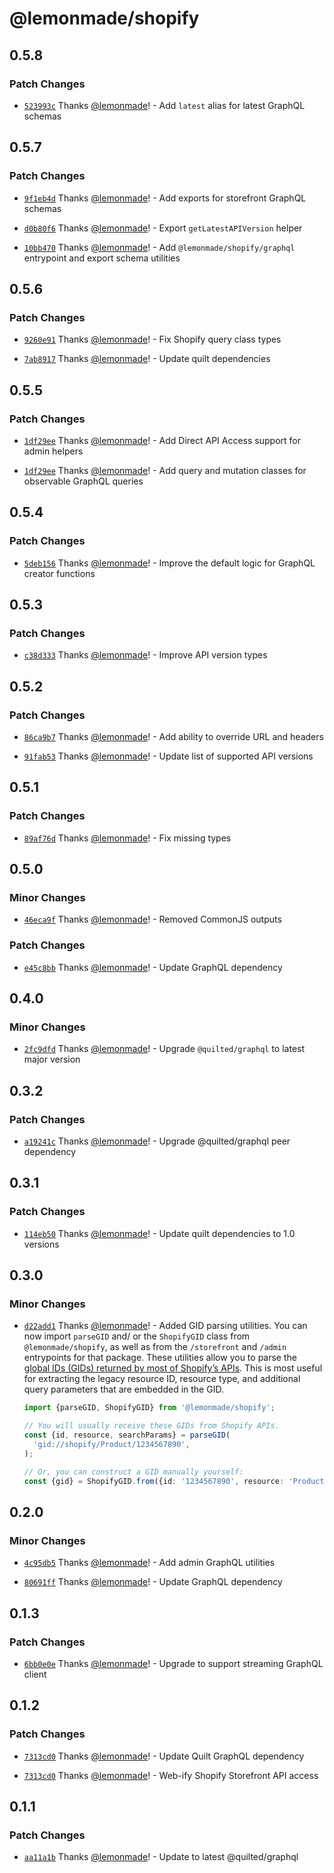 # @lemonmade/shopify

## 0.5.8

### Patch Changes

- [`523993c`](https://github.com/lemonmade/nursery/commit/523993c0c4af69b240d3e931eb48837b759a3de3) Thanks [@lemonmade](https://github.com/lemonmade)! - Add `latest` alias for latest GraphQL schemas

## 0.5.7

### Patch Changes

- [`9f1eb4d`](https://github.com/lemonmade/nursery/commit/9f1eb4d8a617c607db41bbc89cf49f6cef0b9a34) Thanks [@lemonmade](https://github.com/lemonmade)! - Add exports for storefront GraphQL schemas

- [`d0b80f6`](https://github.com/lemonmade/nursery/commit/d0b80f6e075410081ed39441005d0bf148c9cd79) Thanks [@lemonmade](https://github.com/lemonmade)! - Export `getLatestAPIVersion` helper

- [`10bb470`](https://github.com/lemonmade/nursery/commit/10bb470082be3fe8848d4c6f34732a3b616b3331) Thanks [@lemonmade](https://github.com/lemonmade)! - Add `@lemonmade/shopify/graphql` entrypoint and export schema utilities

## 0.5.6

### Patch Changes

- [`9260e91`](https://github.com/lemonmade/nursery/commit/9260e91a8d51d0370fdbc47697c4a918c13a9b17) Thanks [@lemonmade](https://github.com/lemonmade)! - Fix Shopify query class types

- [`7ab8917`](https://github.com/lemonmade/nursery/commit/7ab8917bd0e3357d55b1fdb5ce7551a815975470) Thanks [@lemonmade](https://github.com/lemonmade)! - Update quilt dependencies

## 0.5.5

### Patch Changes

- [`1df29ee`](https://github.com/lemonmade/nursery/commit/1df29eebd4ad8346949044610b8fc81cf808d69e) Thanks [@lemonmade](https://github.com/lemonmade)! - Add Direct API Access support for admin helpers

- [`1df29ee`](https://github.com/lemonmade/nursery/commit/1df29eebd4ad8346949044610b8fc81cf808d69e) Thanks [@lemonmade](https://github.com/lemonmade)! - Add query and mutation classes for observable GraphQL queries

## 0.5.4

### Patch Changes

- [`5deb156`](https://github.com/lemonmade/nursery/commit/5deb15611e4eace7a37fe9a0142f4ed8fb94c0a6) Thanks [@lemonmade](https://github.com/lemonmade)! - Improve the default logic for GraphQL creator functions

## 0.5.3

### Patch Changes

- [`c38d333`](https://github.com/lemonmade/nursery/commit/c38d333e3835747933fc9409ea543895a30e5326) Thanks [@lemonmade](https://github.com/lemonmade)! - Improve API version types

## 0.5.2

### Patch Changes

- [`86ca9b7`](https://github.com/lemonmade/nursery/commit/86ca9b704bc9afb778286423197f2e8ec9dd1d96) Thanks [@lemonmade](https://github.com/lemonmade)! - Add ability to override URL and headers

- [`91fab53`](https://github.com/lemonmade/nursery/commit/91fab53bfb3bf236a3e3e39f2441276ff51c4bad) Thanks [@lemonmade](https://github.com/lemonmade)! - Update list of supported API versions

## 0.5.1

### Patch Changes

- [`89af76d`](https://github.com/lemonmade/nursery/commit/89af76d57d5ca80130823d7009d6ff7b0d6e33cc) Thanks [@lemonmade](https://github.com/lemonmade)! - Fix missing types

## 0.5.0

### Minor Changes

- [`46eca9f`](https://github.com/lemonmade/nursery/commit/46eca9f324732d0df433412d11b04e6bdb506f40) Thanks [@lemonmade](https://github.com/lemonmade)! - Removed CommonJS outputs

### Patch Changes

- [`e45c8bb`](https://github.com/lemonmade/nursery/commit/e45c8bb1d13942255bff29ce30eb04a221c24604) Thanks [@lemonmade](https://github.com/lemonmade)! - Update GraphQL dependency

## 0.4.0

### Minor Changes

- [`2fc9dfd`](https://github.com/lemonmade/nursery/commit/2fc9dfd04aac18f59aa2b50e2697e3b5a9daef23) Thanks [@lemonmade](https://github.com/lemonmade)! - Upgrade `@quilted/graphql` to latest major version

## 0.3.2

### Patch Changes

- [`a19241c`](https://github.com/lemonmade/nursery/commit/a19241c71db4e39cb0868e485c79c314edae39ae) Thanks [@lemonmade](https://github.com/lemonmade)! - Upgrade @quilted/graphql peer dependency

## 0.3.1

### Patch Changes

- [`114eb50`](https://github.com/lemonmade/nursery/commit/114eb50da5e4c65bd29565b31580d261154862e5) Thanks [@lemonmade](https://github.com/lemonmade)! - Update quilt dependencies to 1.0 versions

## 0.3.0

### Minor Changes

- [`d22add1`](https://github.com/lemonmade/nursery/commit/d22add1944ded0f7d1a62199c0cc9bd22313b455) Thanks [@lemonmade](https://github.com/lemonmade)! - Added GID parsing utilities. You can now import `parseGID` and/ or the `ShopifyGID` class from `@lemonmade/shopify`, as well as from the `/storefront` and `/admin` entrypoints for that package. These utilities allow you to parse the [global IDs (GIDs) returned by most of Shopify’s APIs](https://shopify.dev/docs/api/usage/gids). This is most useful for extracting the legacy resource ID, resource type, and additional query parameters that are embedded in the GID.

  ```ts
  import {parseGID, ShopifyGID} from '@lemonmade/shopify';

  // You will usually receive these GIDs from Shopify APIs.
  const {id, resource, searchParams} = parseGID(
    'gid://shopify/Product/1234567890',
  );

  // Or, you can construct a GID manually yourself:
  const {gid} = ShopifyGID.from({id: '1234567890', resource: 'Product'});
  ```

## 0.2.0

### Minor Changes

- [`4c95db5`](https://github.com/lemonmade/nursery/commit/4c95db5555a4fb609438e05563b5de14f494c2dd) Thanks [@lemonmade](https://github.com/lemonmade)! - Add admin GraphQL utilities

* [`80691ff`](https://github.com/lemonmade/nursery/commit/80691ffd84773d94359f15a91ebcb1c6e29ec418) Thanks [@lemonmade](https://github.com/lemonmade)! - Update GraphQL dependency

## 0.1.3

### Patch Changes

- [`6bb0e0e`](https://github.com/lemonmade/nursery/commit/6bb0e0edf23a615c7f6e11a9807609a8d58ed69a) Thanks [@lemonmade](https://github.com/lemonmade)! - Upgrade to support streaming GraphQL client

## 0.1.2

### Patch Changes

- [`7313cd0`](https://github.com/lemonmade/nursery/commit/7313cd0b28270399ec1c8f4c191e609f9a1ca8ee) Thanks [@lemonmade](https://github.com/lemonmade)! - Update Quilt GraphQL dependency

* [`7313cd0`](https://github.com/lemonmade/nursery/commit/7313cd0b28270399ec1c8f4c191e609f9a1ca8ee) Thanks [@lemonmade](https://github.com/lemonmade)! - Web-ify Shopify Storefront API access

## 0.1.1

### Patch Changes

- [`aa11a1b`](https://github.com/lemonmade/nursery/commit/aa11a1b786b8b28083628e6deabfa4dc286a1e4a) Thanks [@lemonmade](https://github.com/lemonmade)! - Update to latest @quilted/graphql
